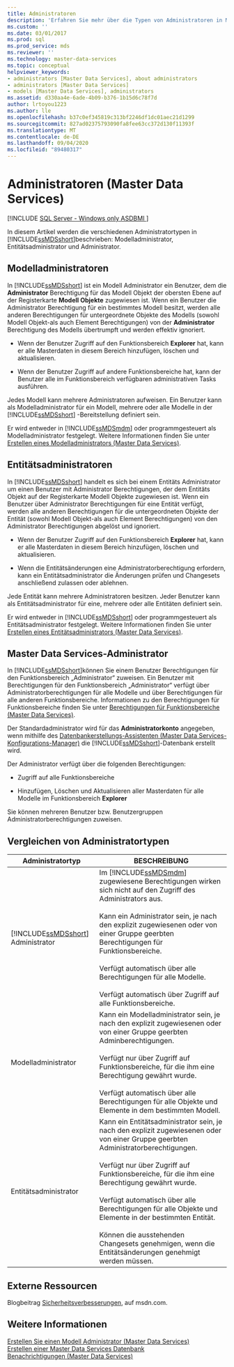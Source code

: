 ```yaml
---
title: Administratoren
description: 'Erfahren Sie mehr über die Typen von Administratoren in Master Data Services: Modell Administratoren, Entitäts Administratoren und Administrator.'
ms.custom: ''
ms.date: 03/01/2017
ms.prod: sql
ms.prod_service: mds
ms.reviewer: ''
ms.technology: master-data-services
ms.topic: conceptual
helpviewer_keywords:
- administrators [Master Data Services], about administrators
- administrators [Master Data Services]
- models [Master Data Services], administrators
ms.assetid: d330aa4e-6ade-4b09-b376-1b15d6c78f7d
author: lrtoyou1223
ms.author: lle
ms.openlocfilehash: b37c0ef345819c313bf2246df1dc01aec21d1299
ms.sourcegitcommit: 827ad02375793090fa8fee63cc372d130f11393f
ms.translationtype: MT
ms.contentlocale: de-DE
ms.lasthandoff: 09/04/2020
ms.locfileid: "89480317"
---
```

# <a name="administrators-master-data-services"></a>Administratoren (Master Data Services)

[!INCLUDE [SQL Server - Windows only ASDBMI  ](../includes/applies-to-version/sql-windows-only-asdbmi.md)]

  In diesem Artikel werden die verschiedenen Administratortypen in [!INCLUDE[ssMDSshort](../includes/ssmdsshort-md.md)]beschrieben: Modelladministrator, Entitätsadministrator und Administrator.  
  
## <a name="model-administrators"></a>Modelladministratoren  
 In [!INCLUDE[ssMDSshort](../includes/ssmdsshort-md.md)] ist ein Modell Administrator ein Benutzer, dem die **Administrator** Berechtigung für das Modell Objekt der obersten Ebene auf der Registerkarte **Modell Objekte** zugewiesen ist. Wenn ein Benutzer die Administrator Berechtigung für ein bestimmtes Modell besitzt, werden alle anderen Berechtigungen für untergeordnete Objekte des Modells (sowohl Modell Objekt-als auch Element Berechtigungen) von der **Administrator** Berechtigung des Modells übertrumpft und werden effektiv ignoriert.  
  
-   Wenn der Benutzer Zugriff auf den Funktionsbereich **Explorer** hat, kann er alle Masterdaten in diesem Bereich hinzufügen, löschen und aktualisieren.  
  
-   Wenn der Benutzer Zugriff auf andere Funktionsbereiche hat, kann der Benutzer alle im Funktionsbereich verfügbaren administrativen Tasks ausführen.  
  
 Jedes Modell kann mehrere Administratoren aufweisen. Ein Benutzer kann als Modelladministrator für ein Modell, mehrere oder alle Modelle in der [!INCLUDE[ssMDSshort](../includes/ssmdsshort-md.md)] -Bereitstellung definiert sein.  
  
 Er wird entweder in [!INCLUDE[ssMDSmdm](../includes/ssmdsmdm-md.md)] oder programmgesteuert als Modelladministrator festgelegt. Weitere Informationen finden Sie unter [Erstellen eines Modelladministrators &#40;Master Data Services&#41;](../master-data-services/create-a-model-administrator-master-data-services.md).  
  
## <a name="entity-administrators"></a>Entitätsadministratoren  
 In [!INCLUDE[ssMDSshort](../includes/ssmdsshort-md.md)] handelt es sich bei einem Entitäts Administrator um einen Benutzer mit Administrator Berechtigungen, der dem Entitäts Objekt auf der Registerkarte Modell Objekte zugewiesen ist. Wenn ein Benutzer über Administrator Berechtigungen für eine Entität verfügt, werden alle anderen Berechtigungen für die untergeordneten Objekte der Entität (sowohl Modell Objekt-als auch Element Berechtigungen) von den Administrator Berechtigungen abgelöst und ignoriert.  
  
-   Wenn der Benutzer Zugriff auf den Funktionsbereich **Explorer** hat, kann er alle Masterdaten in diesem Bereich hinzufügen, löschen und aktualisieren.  
  
-   Wenn die Entitätsänderungen eine Administratorberechtigung erfordern, kann ein Entitätsadministrator die Änderungen prüfen und Changesets anschließend zulassen oder ablehnen.  
  
 Jede Entität kann mehrere Administratoren besitzen. Jeder Benutzer kann als Entitätsadministrator für eine, mehrere oder alle Entitäten definiert sein.  
  
 Er wird entweder in [!INCLUDE[ssMDSshort](../includes/ssmdsshort-md.md)] oder programmgesteuert als Entitätsadministrator festgelegt. Weitere Informationen finden Sie unter [Erstellen eines Entitätsadministrators &#40;Master Data Services&#41;](../master-data-services/create-an-entity-administrator-master-data-services.md).  
  
## <a name="master-data-services-super-user"></a>Master Data Services-Administrator  
 In [!INCLUDE[ssMDSshort](../includes/ssmdsshort-md.md)]können Sie einem Benutzer Berechtigungen für den Funktionsbereich „Administrator“ zuweisen. Ein Benutzer mit Berechtigungen für den Funktionsbereich „Administrator“ verfügt über Administratorberechtigungen für alle Modelle und über Berechtigungen für alle anderen Funktionsbereiche. Informationen zu den Berechtigungen für Funktionsbereiche finden Sie unter [Berechtigungen für Funktionsbereiche &#40;Master Data Services&#41;](../master-data-services/functional-area-permissions-master-data-services.md).  
  
 Der Standardadministrator wird für das **Administratorkonto** angegeben, wenn mithilfe des [Datenbankerstellungs-Assistenten &#40;Master Data Services-Konfigurations-Manager&#41;](../master-data-services/create-database-wizard-master-data-services-configuration-manager.md) die [!INCLUDE[ssMDSshort](../includes/ssmdsshort-md.md)]-Datenbank erstellt wird.  
  
 Der Administrator verfügt über die folgenden Berechtigungen:  
  
-   Zugriff auf alle Funktionsbereiche  
  
-   Hinzufügen, Löschen und Aktualisieren aller Masterdaten für alle Modelle im Funktionsbereich **Explorer**  
  
 Sie können mehreren Benutzer bzw. Benutzergruppen Administratorberechtigungen zuweisen.  
  
## <a name="comparing-administrator-types"></a>Vergleichen von Administratortypen  
  
|Administratortyp|BESCHREIBUNG|  
|------------------------|-----------------|  
|[!INCLUDE[ssMDSshort](../includes/ssmdsshort-md.md)] Administrator|Im [!INCLUDE[ssMDSmdm](../includes/ssmdsmdm-md.md)] zugewiesene Berechtigungen wirken sich nicht auf den Zugriff des Administrators aus.<br /><br /> Kann ein Administrator sein, je nach den explizit zugewiesenen oder von einer Gruppe geerbten Berechtigungen für Funktionsbereiche.<br /><br /> Verfügt automatisch über alle Berechtigungen für alle Modelle.<br /><br /> Verfügt automatisch über Zugriff auf alle Funktionsbereiche.|  
|Modelladministrator|Kann ein Modelladministrator sein, je nach den explizit zugewiesenen oder von einer Gruppe geerbten Adminberechtigungen.<br /><br /> Verfügt nur über Zugriff auf Funktionsbereiche, für die ihm eine Berechtigung gewährt wurde.<br /><br /> Verfügt automatisch über alle Berechtigungen für alle Objekte und Elemente in dem bestimmten Modell.|  
|Entitätsadministrator|Kann ein Entitätsadministrator sein, je nach den explizit zugewiesenen oder von einer Gruppe geerbten Administratorberechtigungen.<br /><br /> Verfügt nur über Zugriff auf Funktionsbereiche, für die ihm eine Berechtigung gewährt wurde.<br /><br /> Verfügt automatisch über alle Berechtigungen für alle Objekte und Elemente in der bestimmten Entität.<br /><br /> Können die ausstehenden Changesets genehmigen, wenn die Entitätsänderungen genehmigt werden müssen.|  
  
## <a name="external-resources"></a>Externe Ressourcen  
 Blogbeitrag [Sicherheitsverbesserungen](https://docs.microsoft.com/archive/blogs/e7/improvements-to-autoplay), auf msdn.com.  
  
## <a name="see-also"></a>Weitere Informationen  
 [Erstellen Sie einen Modell Administrator &#40;Master Data Services&#41;](../master-data-services/create-a-model-administrator-master-data-services.md)   
 [Erstellen einer Master Data Services Datenbank](../master-data-services/install-windows/create-a-master-data-services-database.md)   
 [Benachrichtigungen &#40;Master Data Services&#41;](../master-data-services/notifications-master-data-services.md)  
  
  
